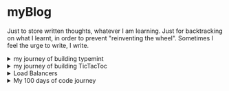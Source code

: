 # myBlog

Just to store written thoughts, whatever I am learning. Just for backtracking on what I learnt, in order to prevent "reinventing the wheel".
Sometimes I feel the urge to write, I write.

<details markdown="1">
  <summary>my journey of building typemint</summary>
  <br>

  *update: while working on it, I realized, a lot of things, I don't need this. This was surprising. I realized, I touch type just casually, for context switching and relaxation purposes and I don't even really care or know, what I am typing, I just love the race and just do, while listening to music. And the last thing, I want is curated content, from twitter or whatever or analytics about which characters are causing me problems or which characters are my weak points. Whatever market size, this whole thing might have, I am just not connecting with this application anymore. Was a great learning experience though!*
  
  -- link: [https://abhideepd.github.io/typemint/](https://abhideepd.github.io/typemint/) <br>
  -- I love touch typing, not only, keeps me in practice, also, is a good stress reliever <br>
  -- love the typeracer interface, where i am competiting against somewith a car racing, and minimalist enough, i don't know, anything with car and fast is a good, animal brain i guess <br>
  -- however, i want to have control over what i am typing, like i want some twitter feeds, some humerious and laughing stuff, and also keep track of the words i am messing up and bring up those words as often as possible and also show me, which words and characters i am messing up on, basically, analytics of my choice. <br>
</details>

<details markdown="1">
  <summary>my journey of building TicTacToc</summary>

  -- app link: [https://abhideepd.github.io/Tic-Tac-Toe/](https://abhideepd.github.io/Tic-Tac-Toe/) <br>
  -- repo link: [https://github.com/abhideepd/Tic-Tac-Toe](https://github.com/abhideepd/Tic-Tac-Toe) <br>
  -- three modes, computer vs computer, manual, against computer <br>
  -- no single users other than friends <br>
  -- learnt a lot about angular, deployemnt to remote repo and finally deploying to github pages. <br>
  -- specially, how to configure the build in order to deploy and angular application to github pages <br>
  -- learnt a lot about low level design patterns, when applying the undo-redo functionality, which, if we don't be conscious about, has a potential of spiraling the dependencies out of control. <br>
</details>

<details markdown="1">
  <summary>Load Balancers</summary>

  ## Load Balancer

- such a cool name!! can be used in an email address or game names

- between the client and server, for the client, its the first point of contact. 
  - simply speaking, the client request, encounters the load balancer first before anything else.
- it distributes incoming traffic across multiple servers
- key to scalability

- below are the most important components of the load balancers.

# ___the below stuff writen, I need to explore more to get more clarity___


## Routing Algorithm
- this determines, how the load balancer distributes incoming request to the backend servers.
- common algorithms : 
  - Round Robin, rotates request evenly across all servers.
  - Least Connections, sends requests to the server with fewest connections
  - Routes based on the IP Address of the client. This ensures that the same IP gets the same server for each request.f

## Layers
- Layer in the OSI Model, the loadbalancer operates at. Loadbalancers can operate at different layers. Most common are Layer 4, the transport layer(TCP) and the layer 7(Application layer, http)

</details>

<details markdown="3">
  <summary>My 100 days of code journey</summary>
  
  -- link to my whole experience: [https://abhideepd.github.io/100-days-of-code](https://abhideepd.github.io/100-days-of-code)

</details>
